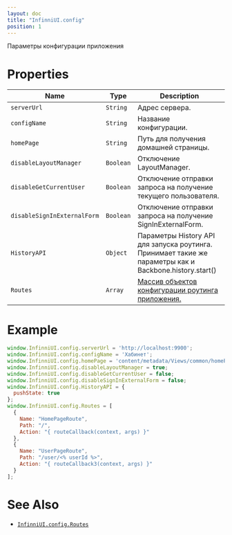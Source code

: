 ```yaml
---
layout: doc
title: "InfinniUI.config"
position: 1
---
```


Параметры конфигурации приложения

# Properties

|Name|Type|Description|
|----|----|-----------|
|`serverUrl`|`String`|Адрес сервера.|
|`configName`|`String`|Название конфигурации.|
|`homePage`|`String`|Путь для получения домашней страницы.|
|`disableLayoutManager`|`Boolean`|Отключение LayoutManager.|
|`disableGetCurrentUser`|`Boolean`|Отключение отправки запроса на получение текущего пользователя.|
|`disableSignInExternalForm`|`Boolean`|Отключение отправки запроса на получение SignInExternalForm.|
|`HistoryAPI`|`Object`|Параметры History API для запуска роутинга. Принимает такие же параметры как и Backbone.history.start()|
|`Routes`|`Array`|[Массив объектов конфигурации роутинга приложения.](../InfinniUI.config.Routes)|

# Example

```js
window.InfinniUI.config.serverUrl = 'http://localhost:9900';
window.InfinniUI.config.configName = 'Хабинет';
window.InfinniUI.config.homePage = 'content/metadata/Views/common/homePage.json';
window.InfinniUI.config.disableLayoutManager = true;
window.InfinniUI.config.disableGetCurrentUser = false;
window.InfinniUI.config.disableSignInExternalForm = false;
window.InfinniUI.config.HistoryAPI = {
  pushState: true
};
window.InfinniUI.config.Routes = [
  {
    Name: "HomePageRoute",
    Path: "/",
    Action: "{ routeCallback(context, args) }"
  },
  {
    Name: "UserPageRoute",
    Path: "/user/<% userId %>",
    Action: "{ routeCallback3(context, args) }"
  }
];
```

# See Also

* [`InfinniUI.config.Routes`](../InfinniUI.config.Routes)
